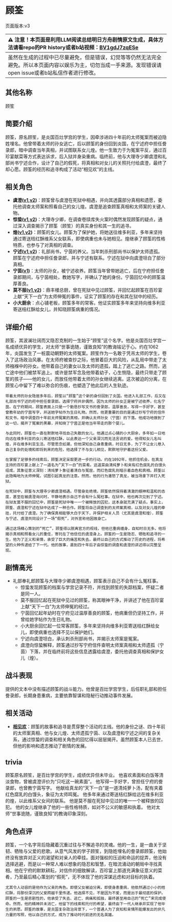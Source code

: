 # 顾筌
页面版本:v3
 

| :warning: 注意！本页面是利用LLM阅读总结明日方舟剧情原文生成，具体方法请看repo的PR history或者b站视频：[BV1gdJ7zqESe](https://www.bilibili.com/video/BV1gdJ7zqESe/)         |
|:----------------------------|
| 虽然在生成的过程中已尽量避免，但是错误，幻觉等等仍然无法完全避免。所以本页面内容以娱乐为主，切勿当成一手来源。发现错误请open issue或者b站私信作者进行修改。|



## 其他名称
顾笙
## 简要介绍
顾筌，原名顾笙，是炎国百灶学宫的学生，因牵涉进四十年前的太师冤案而被迫隐姓埋名。他曾带着太师的孙女逃亡，后以顾筌的身份回到炎国，在宁述府中担任誊录郎，暗中调查当年真相，并试图联系女儿煌。他一生致力于为冤案平反，通过百珍宴献菜等方式表达诉求，后入狱并身染重病。临终前，他与大理寺少卿虞澄和礼部尚书宁述合作，设计了自己的假死，将真相和对女儿的关照托付给虞澄，最终了却心愿。顾筌的经历和追寻构成了活动“相见欢”的主线。
## 相关角色
-   **虞澄([v1](../chars/extended_char_yu_cheng.md),[v2](extended_char_yu_cheng.md))**：顾筌曾与虞澄在死狱中相遇，并向其透露部分真相和遗愿，委托他调查太师案和照看自己的女儿煌。虞澄是追查顾筌真相和太师案的关键人物。
-   **惊蛰([v1](../chars/char_306_leizi.md),[v2](char_306_leizi.md))**：大理寺少卿，在调查卷牍库失火案时偶然发现顾筌的疑点，通过深入调查揭示了顾筌（顾笙）的真实身份和其一生的追寻。
-   **煌([v1](../chars/char_017_huang.md),[v2](char_017_huang.md))**：顾筌的女儿。顾筌为了保护她，将她送往维多利亚，多年来坚持通过寄送桔红酥维系父女联系，即使病重也未与她相见。煌继承了顾筌的性格特质，也参与了对真相的调查。
-   **宁述([v1](../chars/extended_char_ning_shu.md),[v2](extended_char_ning_shu.md))**：礼部尚书，宁茵的养父。当年刺杀刑部尚书以保护太师遗孤。顾筌在宁述府中担任誊录郎，并与宁述有联系。宁述在狱中向虞澄坦白了部分真相。
-   **宁茵([v1](../chars/extended_char_ning_yin.md))**：太师的孙女，被宁述收养。顾筌当年曾带她逃亡，后在宁府担任誊录郎期间，与宁茵相处，教她写字，并确认了她的身份。宁茵回忆中的顾筌温厚善良。
-   **莫不服([v1](../chars/extended_char_mo_bu_fu.md),[v2](extended_char_mo_bu_fu.md))**：鼎丰楼总厨，曾在死狱中见过顾筌，并回忆起顾筌在百珍宴上献“天下一白”为太师伸冤的事件，证实了顾筌的存在和其在狱中的经历。
-   **小大厨余**：点心铺老板，顾筌多年的常客。他证实顾筌多年来坚持向维多利亚寄送桔红酥给女儿，并知晓顾筌病重的情况。
## 详细介绍
顾筌，其波澜壮阔而又隐忍克制的一生始于“顾笙”这个名字。他是炎国百灶学宫一名成绩优异的学生，对太师“世事诡随，谨致良知”的教诲铭记于心。约在1062年，炎国发生了一桩震动朝野的太师冤案。顾笙作为一名敢于凭吊太师的学生，卷入了这场政治风暴。在太师府被查抄之际，他冒着巨大的风险，从乱局中带走了太师襁褓中的孙女。他带着自己的妻女以及太师的遗孤，踏上了逃亡之路。然而，逃亡途中他们被禁军追上。或许是禁军念及他带着幼子，心生恻隐，最终只带走了顾笙的孩子——他的女儿，而放任他带着太师的孙女继续逃离。这次被迫的分离，在顾笙心中留下了难以弥合的伤痕，也塑造了他此后的人生轨迹。

    带着太师的孙女隐居多年后，顾笙以“顾筌”这个新的身份回到了炎国。他进入礼部工作，后又在礼部尚书宁述的府中担任誊录郎。选择宁府并非偶然，因为太师的孙女正是被宁述收养，化名宁茵。在宁府期间，顾筌表面上只是一个勤恳抄写文书的誊录郎，温厚善良，写得一手好字，甚至曾教年幼的宁茵写字，并送她字帖作为生日礼物。然而，他更重要的目的是通过抄写宁府的信件和文书，暗中调查四十年前太师冤案的真相，并确认太师孙女（宁茵）的下落。他成功地做到了这一切，揭开了冤案的黑幕，并知晓了宁茵正是他当年带走的那个婴儿。

    与此同时，顾筌也一直在默默地寻找自己失散的女儿。他通过点心铺的小大厨余，多年如一日地向远在维多利亚的女儿寄送桔红酥，以此表达一个父亲深沉而无法言说的爱。他得知女儿名叫煌，并在维多利亚生活。尽管思念如潮，但他深知自己身患重病，时日无多，为了不让女儿卷入自己复杂的处境和即将到来的危险，他选择了不与女儿相见，默默地守护着这份父爱。

    在掌握了足够多的线索后，顾筌决定采取更进一步的行动。约在1092年，他抓住机会，在真龙主持的百珍宴上献上了一道名为“天下一白”的菜肴。这道菜由清炖萝卜和夹有红色腐乳的白馒头组成，其象征意义深刻：清炖萝卜象征着清白与冤屈，而红色腐乳则暗示着血色和真相。顾筌以此隐晦地为太师伸冤，试图引起真龙的注意。然而，他的行为激怒了真龙，被当场拿下并打入死狱。

    在死狱中，顾筌与大理寺少卿虞澄相遇。尽管身处绝境，顾筌依然保持着清澈的眼神和温和的态度，甚至在被虞澄询问时，平静地表示自己不会有什么冤枉事。在狱中，他也再次见到了宁述。在狱友莫不服的回忆中，顾筌是死狱中唯一一个被释放的囚犯，这本身就充满了疑点。事实上，顾筌、虞澄和宁述在狱中达成了一种合作。顾筌将自己调查到的太师案真相，以及对女儿煌的牵挂，托付给了虞澄。为了确保真相能够大白于天下，并保护相关人员（尤其是虞澄和煌），顾筌与宁述、虞澄共同设计了一场“假死”，对外宣称他因故身亡。

    通过这场精心策划的“死亡”，顾筌得以脱离官方的视线，但他已重病缠身，自知时日无多。他将揭示真相和照看女儿的重任，寄托在了他信任的虞澄身上。顾筌的一生是隐忍、牺牲和追寻的一生。他为了正义和亲情，承受了巨大的痛苦和失去，最终以自己的方式推动了历史的进程，将希望的火种传递给了下一代。他的故事，直到四十年后才由惊蛰的调查和虞澄的讲述得以完整呈现。
## 剧情高光
- 礼部奉礼郎顾筌与大理寺少卿虞澄相遇，顾筌表示自己不会有什么冤枉事。
    - 惊蛰发现顾筌的档案与学宫记录不符，并找到顾笙的失踪档案，怀疑二者是同一人。
    - 莫不服回忆起在死狱中见过的顾筌，称其眼神干净，并讲述了他在百珍宴上献“天下一白”为太师伸冤的经过。
    - 宁茵回忆起年幼时在宁府见过温厚善良的顾筌，他病重但仍坚持工作，并曾给她字帖作为生日礼物。
    - 小大厨余回忆起一位常客顾筌，多年来坚持向维多利亚寄送桔红酥给女儿，即使病重也选择不见以保护她们。
    - 宁述向虞澄坦白，承认刺杀刑部尚书，并揭示太师案是冤案。
    - 虞澄向惊蛰解释，顾筌通过抄写宁府信件查明太师案真相和太师遗孤（宁茵）下落，并在临终前将这些信息透露给虞澄，委托他调查真相和保护女儿（煌）。
## 战斗表现
提供的文本中没有描述顾筌的战斗能力。他曾是百灶学宫学生，后任职礼部和担任誊录郎，长期身患重病，主要依靠智谋和隐秘行动推动事件发展。
## 相关活动
-   **[相见欢](../stories/act40side.md)**：顾筌的故事和追寻是贯穿整个活动的主线。他的身份之谜、四十年前的太师案真相、他与女儿煌、太师遗孤宁茵、以及虞澄和宁述之间的复杂关系，通过惊蛰的调查和相关角色的回忆得以层层揭开。虽然顾筌本人已去世，但他的影响和遗志推动了剧情的发展。
## trivia
顾筌原名顾笙，是百灶学宫的学生，成绩优异但未毕业。
    他喜欢素面和白饭等清淡食物，曾被虞澄评价为“只吃这一碗素面”。
    他写得一手好字，曾担任宁府的誊录郎，也曾教宁茵写字。
    他献给真龙的“天下一白”是一道清炖萝卜汤，配有夹着红色腐乳的白馒头，象征为太师鸣冤。
    他多年来通过寄送桔红酥给远在维多利亚的煌，以此维系父女间的联系。
    他是莫不服在死狱中见过的唯一一个被释放的囚犯。
    他的女儿煌继承了他的一些性格特质，如对不公义的敏感和执着。
    他对太师“世事诡随，谨致良知”的教诲印象深刻。
## 角色点评
顾筌，一个名字背后隐藏着沉重过往与不懈追寻的灵魂。他的一生，是一曲关于坚韧、牺牲与父爱的悲歌。从意气风发的学子顾笙，到隐姓埋名的誊录郎顾筌，他始终没有放弃对正义的渴望和对亲人的牵挂。面对强权的压迫和命运的捉弄，他没有选择逃避，而是以一种常人难以想象的隐忍和智慧，在暗流涌动的朝局中寻找真相。他在宁府的默默耕耘，对信件的细致解读，百珍宴上那道充满象征意义的菜肴，乃至最后精心策划的“假死”，无不体现了他的深谋远虑和对目标的执着。

    尤其令人动容的是他作为父亲的角色。即使父女被迫分离，即使身患重病，他依然通过小小的桔红酥，将那份深沉的父爱跨越千里传递。他选择不见，不是因为不爱，而是出于最彻底的保护。顾筌的一生是悲剧性的，他承受了失去、逃亡、病痛和孤独，最终甚至用自己的“死亡”来完成使命。然而，他的精神并未消亡，他留下的线索和托付的希望，最终由下一代人继承并实现了他毕生的夙愿。顾筌的故事，是炎国复杂政治背景下，一个普通人为了良知和亲情所能爆发出的非凡力量的写照，他以自己的方式，成为了推动时代前进的无名英雄。
